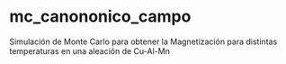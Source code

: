 # mc_canononico_campo
Simulación de Monte Carlo para obtener la Magnetización para distintas temperaturas en una aleación de Cu-Al-Mn
